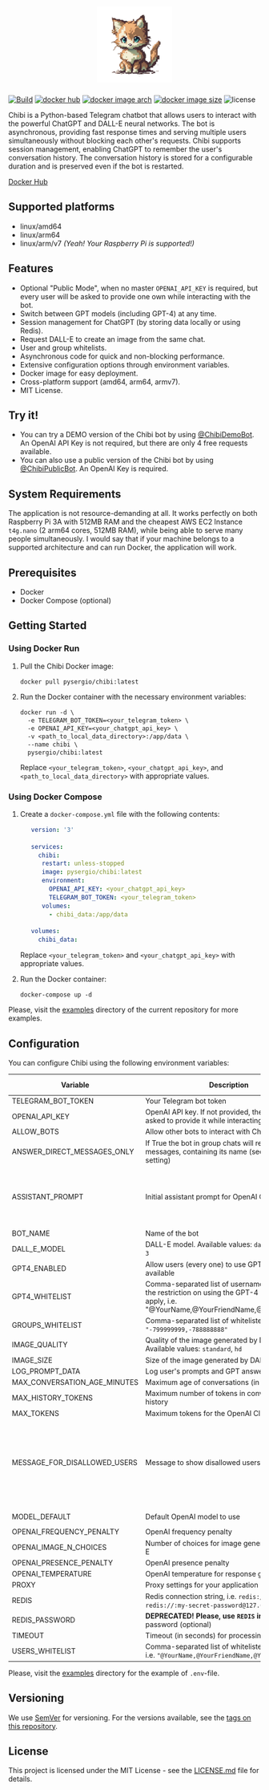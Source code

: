 <h1 align="center"><img width=150 src="https://github.com/s-nagaev/chibi/raw/main/docs/logo.png" alt="logo"></h1>

[![Build](https://github.com/s-nagaev/chibi/actions/workflows/build.yml/badge.svg)](https://github.com/s-nagaev/chibi/actions/workflows/build.yml)
[![docker hub](https://img.shields.io/docker/pulls/pysergio/chibi)](https://hub.docker.com/r/pysergio/chibi)
[![docker image arch](https://img.shields.io/badge/docker%20image%20arch-amd64%20%7C%20arm64%20%7C%20armv7-informational)](https://hub.docker.com/r/pysergio/chibi/tags)
[![docker image size](https://img.shields.io/docker/image-size/pysergio/chibi/latest)](https://hub.docker.com/r/pysergio/chibi/tags)
![license](https://img.shields.io/github/license/s-nagaev/chibi)


Chibi is a Python-based Telegram chatbot that allows users to interact with the powerful ChatGPT and DALL-E neural networks. The bot is asynchronous, providing fast response times and serving multiple users simultaneously without blocking each other's requests. Chibi supports session management, enabling ChatGPT to remember the user's conversation history. The conversation history is stored for a configurable duration and is preserved even if the bot is restarted.

[Docker Hub](https://hub.docker.com/r/pysergio/chibi)

## Supported platforms

- linux/amd64
- linux/arm64
- linux/arm/v7 *(Yeah! Your Raspberry Pi is supported!)*

## Features

- Optional "Public Mode", when no master `OPENAI_API_KEY` is required, but every user will be asked to provide one own while interacting with the bot.
- Switch between GPT models (including GPT-4) at any time.
- Session management for ChatGPT (by storing data locally or using Redis).
- Request DALL-E to create an image from the same chat.
- User and group whitelists.
- Asynchronous code for quick and non-blocking performance.
- Extensive configuration options through environment variables.
- Docker image for easy deployment.
- Cross-platform support (amd64, arm64, armv7).
- MIT License.

## Try it!

- You can try a DEMO version of the Chibi bot by using [@ChibiDemoBot](https://t.me/ChibiDemoBot). An OpenAI API Key is not required, but there are only 4 free requests available.
- You can also use a public version of the Chibi bot by using [@ChibiPublicBot](https://t.me/ChibiPublicBot). An OpenAI Key is required.


## System Requirements

The application is not resource-demanding at all. It works perfectly on both Raspberry Pi 3A with 512MB RAM and the cheapest AWS EC2 Instance `t4g.nano` (2 arm64 cores, 512MB RAM), while being able to serve many people simultaneously. I would say that if your machine belongs to a supported architecture and can run Docker, the application will work.

## Prerequisites

- Docker
- Docker Compose (optional)

## Getting Started

### Using Docker Run

1. Pull the Chibi Docker image:

    ```shell
    docker pull pysergio/chibi:latest
    ```

2. Run the Docker container with the necessary environment variables:

    ```shell
    docker run -d \
      -e TELEGRAM_BOT_TOKEN=<your_telegram_token> \
      -e OPENAI_API_KEY=<your_chatgpt_api_key> \
      -v <path_to_local_data_directory>:/app/data \
      --name chibi \
      pysergio/chibi:latest
    ```

   Replace `<your_telegram_token>`, `<your_chatgpt_api_key>`, and `<path_to_local_data_directory>` with appropriate values.

### Using Docker Compose

1. Create a `docker-compose.yml` file with the following contents:

   ```yaml
      version: '3'

      services:
        chibi:
         restart: unless-stopped
         image: pysergio/chibi:latest
         environment:
           OPENAI_API_KEY: <your_chatgpt_api_key>
           TELEGRAM_BOT_TOKEN: <your_telegram_token>
         volumes:
           - chibi_data:/app/data
      
      volumes:
        chibi_data:
   ```

   Replace `<your_telegram_token>` and `<your_chatgpt_api_key>` with appropriate values.

2. Run the Docker container:

   ```shell
   docker-compose up -d
   ```

Please, visit the [examples](examples) directory of the current repository for more examples.

## Configuration

You can configure Chibi using the following environment variables:

| Variable                     | Description                                                                                                                                       | Required | Default Value                                                                      |
|------------------------------|---------------------------------------------------------------------------------------------------------------------------------------------------|----------|------------------------------------------------------------------------------------|
| TELEGRAM_BOT_TOKEN           | Your Telegram bot token                                                                                                                           | Yes      |                                                                                    |
| OPENAI_API_KEY               | OpenAI API key. If not provided, the user will be asked to provide it while interacting with bot.                                                 | No       |                                                                                    |
| ALLOW_BOTS                   | Allow other bots to interact with Chibi                                                                                                           | No       | `false`                                                                            |
| ANSWER_DIRECT_MESSAGES_ONLY  | If True the bot in group chats will respond only to messages, containing its name (see the `BOT_NAME` setting)                                    | NO       | `true`                                                                             |
| ASSISTANT_PROMPT             | Initial assistant prompt for OpenAI Client                                                                                                        | No       | `"You're helpful and friendly assistant. Your name is Chibi"`                      |
| BOT_NAME                     | Name of the bot                                                                                                                                   | No       | "Chibi"                                                                            |
| DALL_E_MODEL                 | DALL-E model. Available values: `dall-e-2`, `dall-e-3`                                                                                            | No       | `dall-e-3`                                                                         |
| GPT4_ENABLED                 | Allow users (every one) to use GPT-4 model if it is available                                                                                     | No       | `false`                                                                            |
| GPT4_WHITELIST               | Comma-separated list of usernames for whom the restriction on using the GPT-4 model does not apply, i.e. "@YourName,@YourFriendName,@YourCatName" | No       |                                                                                    |
| GROUPS_WHITELIST             | Comma-separated list of whitelisted group IDs, i.e `"-799999999,-788888888"`                                                                      | No       |                                                                                    |
| IMAGE_QUALITY                | Quality of the image generated by DALL-E. Available values: `standard`, `hd`                                                                      | No       | `"standard"`                                                                       |
| IMAGE_SIZE                   | Size of the image generated by DALL-E                                                                                                             | No       | `"512x512"`                                                                        |
| LOG_PROMPT_DATA              | Log user's prompts and GPT answers                                                                                                                | No       | `false`                                                                            |
| MAX_CONVERSATION_AGE_MINUTES | Maximum age of conversations (in minutes)                                                                                                         | No       | `60`                                                                               |
| MAX_HISTORY_TOKENS           | Maximum number of tokens in conversation history                                                                                                  | No       | `1800`                                                                             |
| MAX_TOKENS                   | Maximum tokens for the OpenAI Client                                                                                                              | No       | `1000`                                                                             |
| MESSAGE_FOR_DISALLOWED_USERS | Message to show disallowed users                                                                                                                  | No       | `"You're not allowed to interact with me, sorry. Contact my owner first, please."` |
| MODEL_DEFAULT                | Default OpenAI model to use                                                                                                                       | No       | `"gpt-3.5-turbo"`                                                                  |
| OPENAI_FREQUENCY_PENALTY     | OpenAI frequency penalty                                                                                                                          | No       | `0`                                                                                |
| OPENAI_IMAGE_N_CHOICES       | Number of choices for image generation in DALL-E                                                                                                  | No       | `4`                                                                                |
| OPENAI_PRESENCE_PENALTY      | OpenAI presence penalty                                                                                                                           | No       | `0`                                                                                |
| OPENAI_TEMPERATURE           | OpenAI temperature for response generation                                                                                                        | No       | `0.5`                                                                              |
| PROXY                        | Proxy settings for your application                                                                                                               | No       |                                                                                    |
| REDIS                        | Redis connection string, i.e. `redis://localhost` or `redis://:my-secret-password@127.0.0.1:6379/1`                                               | No       |                                                                                    |
| REDIS_PASSWORD               | **DEPRECATED! Please, use `REDIS` instead.** Redis password (optional)                                                                            | No       |                                                                                    |
| TIMEOUT                      | Timeout (in seconds) for processing requests                                                                                                      | No       | `120`                                                                              |
| USERS_WHITELIST              | Comma-separated list of whitelisted usernames, i.e. `"@YourName,@YourFriendName,@YourCatName"`                                                    | No       |                                                                                    |


Please, visit the [examples](examples) directory for the example of `.env`-file.

## Versioning

We use [SemVer](http://semver.org/) for versioning. For the versions available, see the [tags on this repository](https://github.com/s-nagaev/chibi/tags).

## License

This project is licensed under the MIT License - see the [LICENSE.md](LICENSE.md) file for details.
